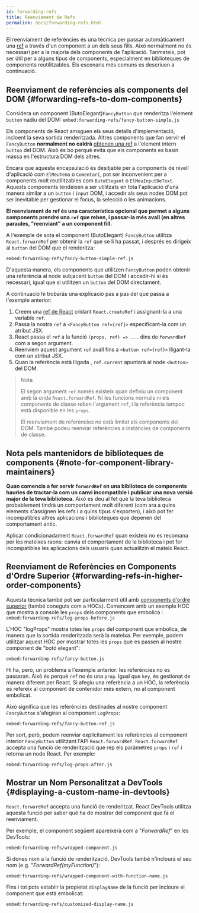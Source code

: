 ```yaml
---
id: forwarding-refs
title: Reenviament de Refs
permalink: docs/forwarding-refs.html
---
```


El reenviament de referències és una tècnica per passar automàticament una [ref](/docs/refs-and-the-dom.html) a través d'un component a un dels seus fills. Això normalment no és necessari per a la majoria dels components de l'aplicació. Tanmateix, pot ser útil per a alguns tipus de components, especialment en biblioteques de components reutilitzables. Els escenaris més comuns es descriuen a continuació.

## Reenviament de referències als components del DOM {#forwarding-refs-to-dom-components}

Considera un component (ButoElegant)`FancyButton` que renderitza l'element `button` nadiu del  DOM:
`embed:forwarding-refs/fancy-button-simple.js`

Els components de React amaguen els seus detalls d'implementació, incloent la seva sortida renderitzada. Altres components que fan servir el `FancyButton` **normalment no caldrà** [obtenen una ref](/docs/refs-and-the-dom.html) a l'element intern `button` del DOM. Això és bo perquè evita que els components es basin massa en l'estructura DOM dels altres.

Encara que aquesta encapsulació és desitjable per a components de nivell d'aplicació com `ElMeuTema` o `Comentari`, pot ser inconvenient per a components molt reutilitzables com `ButoElegant` o `ElMeuInputDeText`. Aquests components tendeixen a ser utilitzats en tota l'aplicació d'una manera similar a un `button` i `input` DOM, i accedir als seus nodes DOM pot ser inevitable per gestionar el focus, la selecció o les animacions.

**El reenviament de ref és una característica opcional que permet a alguns components prendre una `ref` que reben, i passar-la més avall (en altres paraules, "reenviant" a un component fill.**

A l'exemple de sota el component (ButoElegant) `FancyButton` utilitza `React.forwardRef` per obtenir la `ref` que se li ha passat, i després es dirigeix al `button` del DOM que el renderitza:

`embed:forwarding-refs/fancy-button-simple-ref.js`

D'aquesta manera, els components que utilitzen `FancyButton` poden obtenir una referència al node subjacent `button` del DOM i accedir-hi si és necessari, igual que si utilitzen un `button` del DOM directament.

A continuació hi trobaràs una explicació pas a pas del que passa a l'exemple anterior:

1. Creem una [ref de React](/docs/refs-and-the-dom.html) cridant `React.createRef` i assignant-la a una variable `ref`.
2. Passa la  nostra `ref` a `<FancyButton ref={ref}>` especificant-la com un atribut JSX.
3. React passa el `ref` a la funció `(props, ref) => ...` dins de `forwardRef` com a segon argument.
4. Reenviem aquest argument `ref` avall fins a `<button ref={ref}>` lligant-la com un atribut JSX.
5. Quan la referència està lligada , `ref.current` apuntarà al node `<button>` del DOM.

>Nota
>
>El segon argument `ref` només existeix quan definiu un component amb la crida `React.forwardRef`. Ni les funcions normals ni els components de classe reben l'argument `ref`, i la referència tampoc està disponible en les `props`.
>
>El reenviament de referències no està limitat als components del DOM. També podeu reenviar referències a instàncies de components de classe.

## Nota pels mantenidors de biblioteques de components {#note-for-component-library-maintainers}

**Quan comencis a fer servir `forwardRef` en una biblioteca de components hauries de tractar-la com un canvi incompatible i publicar una nova versió major de la teva biblioteca.** Això es deu al fet que la teva biblioteca probablement tindrà un comportament molt diferent (com ara a quins elements s'assignen les refs i a quins tipus s'exporten), i això pot fer incompatibles altres aplicacions i biblioteques que depenen del comportament antic.

Aplicar condicionadament `React.forwardRef` quan existeix no es recomana per les mateixes raons: canvia el comportament de la biblioteca i pot fer incompatibles les aplicacions dels usuaris quan actualitzin el mateix React.

## Reenviament de Referències en Components d'Ordre Superior {#forwarding-refs-in-higher-order-components}

Aquesta tècnica també pot ser particularment útil amb [components d'ordre superior](/docs/higher-order-components.html) (també coneguts com a HOCs). Comencem amb un exemple HOC que mostra a console les `props` dels components que embolica :
`embed:forwarding-refs/log-props-before.js`

L'HOC "logProps" mostra totes les `props` del component que embolica, de manera que la sortida renderitzada serà la mateixa. Per exemple, podem utilitzar aquest HOC per mostrar totes les `props` que es passen al nostre component de "botó elegant":

`embed:forwarding-refs/fancy-button.js`

Hi ha, però,  un problema a l'exemple anterior: les referències no es passaran. Això és perquè `ref` no és una `prop`. Igual que `key`, és gestionat de manera diferent per React. Si afegiu una referència a un HOC, la referència es refereix al component de contenidor més extern, no al component embolicat.

Això significa que les referències destinades al nostre component `FancyButton` s'afegiran al component `LogProps`:

`embed:forwarding-refs/fancy-button-ref.js`

Per sort, però, podem reenviar explícitament les referències al component interior `FancyButton` utilitzant l'API `React.forwardRef`. `React.forwardRef` accepta una funció de renderització que rep els paràmetres `props` i `ref` i retorna un node React. Per exemple:

`embed:forwarding-refs/log-props-after.js`

## Mostrar un Nom Personalitzat a DevTools {#displaying-a-custom-name-in-devtools}

`React.forwardRef` accepta una funció de renderitzat. React DevTools utilitza aquesta funció per saber què ha de mostrar del component que fa el reenviament.

Per exemple, el component següent apareixerà com a "*ForwardRef*" en les DevTools:

`embed:forwarding-refs/wrapped-component.js`


Si dones nom a la funció de renderització, DevTools també n'inclourà el seu nom (e.g. "*ForwardRef(myFunction)*"):

`embed:forwarding-refs/wrapped-component-with-function-name.js`

Fins i tot pots establir la propietat `displayName` de la funció per incloure el component que està embolicat:

`embed:forwarding-refs/customized-display-name.js`
